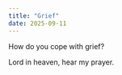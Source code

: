 ```yaml
---
title: "Grief"
date: 2025-09-11
---
```

How do you cope with grief?

Lord in heaven, hear my prayer.